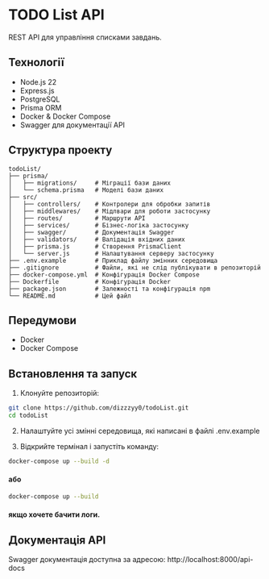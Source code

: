 # TODO List API

REST API для управління списками завдань.

## Технології

- Node.js 22
- Express.js
- PostgreSQL
- Prisma ORM
- Docker & Docker Compose
- Swagger для документації API

## Структура проекту 

```plaintext
todoList/
├── prisma/    
│   ├── migrations/     # Міграції бази даних
│   └── schema.prisma   # Моделі бази даних
├── src/
│   ├── controllers/    # Контролери для обробки запитів
│   ├── middlewares/    # Мідлвари для роботи застосунку
│   ├── routes/         # Маршрути API
│   ├── services/       # Бізнес-логіка застосунку
│   ├── swagger/        # Документація Swagger
│   ├── validators/     # Валідація вхідних даних 
│   ├── prisma.js       # Створення PrismaClient
│   └── server.js       # Налаштування серверу застосунку
├── .env.example        # Приклад файлу змінних середовища
├── .gitignore          # Файли, які не слід публікувати в репозиторій
├── docker-compose.yml  # Конфігурація Docker Compose
├── Dockerfile          # Конфігурація Docker
├── package.json        # Залежності та конфігурація npm
└── README.md           # Цей файл
```

## Передумови

- Docker
- Docker Compose

## Встановлення та запуск

1. Клонуйте репозиторій:
```bash
git clone https://github.com/dizzzyy0/todoList.git
cd todoList
```
2. Налаштуйте усі змінні середовища, які написані в файлі .env.example

3. Відкрийте термінал і запустіть команду:
```bash
docker-compose up --build -d
```
#### або
```bash
docker-compose up --build 
```
#### якщо хочете бачити логи.

## Документація API

Swagger документація доступна за адресою: http://localhost:8000/api-docs